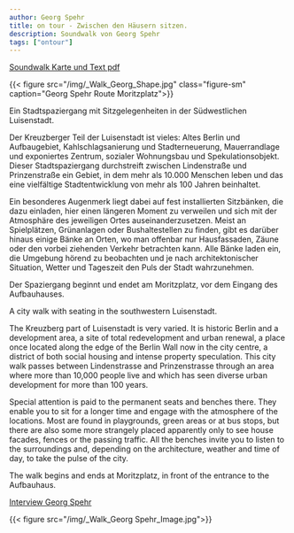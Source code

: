 ```yaml
---
author: Georg Spehr
title: on tour - Zwischen den Häusern sitzen.
description: Soundwalk von Georg Spehr
tags: ["ontour"]
---
```

[Soundwalk Karte und Text pdf](/doc/Spehr_Soundwalk.pdf)

{{< figure src="/img/_Walk_Georg_Shape.jpg" class="figure-sm" caption="Georg Spehr Route Moritzplatz">}}

Ein Stadtspaziergang mit Sitzgelegenheiten in der Südwestlichen Luisenstadt.

Der Kreuzberger Teil der Luisenstadt ist vieles: Altes Berlin und Aufbaugebiet, Kahlschlagsanierung und Stadterneuerung, Mauerrandlage und exponiertes Zentrum, sozialer Wohnungsbau und Spekulationsobjekt. Dieser Stadtspaziergang durchstreift zwischen Lindenstraße und Prinzenstraße ein Gebiet, in dem mehr als 10.000 Menschen leben und das eine vielfältige Stadtentwicklung von mehr als 100 Jahren beinhaltet.

Ein besonderes Augenmerk liegt dabei auf fest installierten Sitzbänken, die dazu einladen, hier einen längeren Moment zu verweilen und sich mit der Atmosphäre des jeweiligen Ortes auseinanderzusetzen. Meist an Spielplätzen, Grünanlagen oder Bushaltestellen zu finden, gibt es darüber hinaus einige Bänke an Orten, wo man offenbar nur Hausfassaden, Zäune oder den vorbei ziehenden Verkehr betrachten kann. Alle Bänke laden ein, die Umgebung hörend zu beobachten und je nach architektonischer Situation, Wetter und Tageszeit den Puls der Stadt wahrzunehmen.

Der Spaziergang beginnt und endet am Moritzplatz, vor dem Eingang des Aufbauhauses.


A city walk with seating in the southwestern Luisenstadt.

The Kreuzberg part of Luisenstadt is very varied. It is historic Berlin and a development area, a site of total redevelopment and urban renewal, a place once located along the edge of the Berlin Wall now in the city centre, a district of both social housing and intense property speculation. This city walk passes between Lindenstrasse and Prinzenstrasse through an area where more than 10,000 people live and which has seen diverse urban development for more than 100 years.

Special attention is paid to the permanent seats and benches there. They enable you to sit for a longer time and engage with the atmosphere of the locations. Most are found in playgrounds, green areas or at bus stops, but there are also some more strangely placed apparently only to see house facades, fences or the passing traffic. All the benches invite you to listen to the surroundings and, depending on the architecture, weather and time of day, to take the pulse of the city.

The walk begins and ends at Moritzplatz, in front of the entrance to the Aufbauhaus.

[Interview Georg Spehr](https://aporee.org/blz/BLZGeorgSpehr.mp3)  

{{< figure src="/img/_Walk_Georg Spehr_Image.jpg">}}
